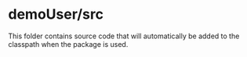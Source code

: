 # demoUser/src

This folder contains source code that will automatically be added to the classpath when
the package is used.
